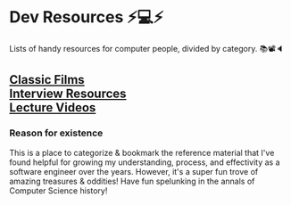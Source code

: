 # Dev Resources ⚡️💻⚡️
Lists of handy resources for computer people, divided by category. 📚📽🔈

## [Classic Films](./classic-films.md)<br/>[Interview Resources](./interviews.md)<br/>[Lecture Videos](lectures.md)

### Reason for existence
This is a place to categorize & bookmark the reference material that I've found helpful for growing my understanding, process, and effectivity as a software engineer over the years. However, it's a super fun trove of amazing treasures & oddities! Have fun spelunking in the annals of Computer Science history!

